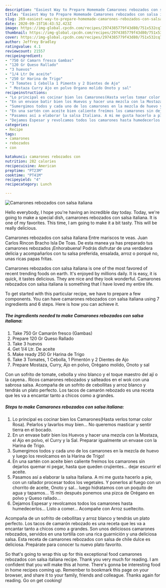 ```yaml
---
description: "Easiest Way to Prepare Homemade Camarones rebozados con salsa italiana"
title: "Easiest Way to Prepare Homemade Camarones rebozados con salsa italiana"
slug: 269-easiest-way-to-prepare-homemade-camarones-rebozados-con-salsa-italiana
date: 2020-09-15T16:43:52.423Z
image: https://img-global.cpcdn.com/recipes/2974385779f43d80/751x532cq70/camarones-rebozados-con-salsa-italiana-foto-principal.jpg
thumbnail: https://img-global.cpcdn.com/recipes/2974385779f43d80/751x532cq70/camarones-rebozados-con-salsa-italiana-foto-principal.jpg
cover: https://img-global.cpcdn.com/recipes/2974385779f43d80/751x532cq70/camarones-rebozados-con-salsa-italiana-foto-principal.jpg
author: Jeffrey Bradley
ratingvalue: 4.1
reviewcount: 21557
recipeingredient:
- "750 Gr Camarn fresco Gambas"
- "120 Gr Queso Rallado"
- "3 huevos"
- "1/4 Ltr De aceite"
- "250 Gr Harina de Trigo"
- "3 Tomates 1 Cebolla 1 Pimentn y 2 Dientes de Ajo"
- " Mostaza Curry Ajo en polvo Organo molido Onoto y sal"
recipeinstructions:
- "Lo principal es cocinar bien los Camarones(Hasta verlos tomar color Rosa). Pelarlos y lavarlos muy bien... No queremos masticar y sentir tierra en el bocado."
- "En un envase batir bien los Huevos y hacer una mezcla con la Mostaza, el Ajo en polvo, el Curry y la Sal. Preparar igualmente un envase con la Harina de Trigo."
- "Sumergimos todos y cada uno de los camarones en la mezcla de huevo y luego los revolcamos en la Harina de Trigo!"
- "En una sartén con aceite bien caliente freímos los camarones sin dejarlos quemar ni pegar, hasta que queden crujientes... dejar escurrir el aceite."
- "Pasamos así a elaborar la salsa Italiana. A mi me gusta hacerlo a pie, con un rallador procesar todos los vegetales. Y ponerlos al fuego con un chorrito de aceite, Onoto y sal... luego hidratamos con un poquito de agua y tapamos... 15 min después ponemos una pizca de Orégano en polvo y Queso rallado..."
- "Dejamos Espesar y revolcamos todos los camarones hasta humedecerlos... Listo a comer... Acompañe con Arroz sueltecito."
categories:
- Recipe
tags:
- camarones
- rebozados
- con

katakunci: camarones rebozados con 
nutrition: 282 calories
recipecuisine: American
preptime: "PT23M"
cooktime: "PT41M"
recipeyield: "4"
recipecategory: Lunch

---
```



![Camarones rebozados con salsa italiana](https://img-global.cpcdn.com/recipes/2974385779f43d80/751x532cq70/camarones-rebozados-con-salsa-italiana-foto-principal.jpg)

Hello everybody, I hope you're having an incredible day today. Today, we're going to make a special dish, camarones rebozados con salsa italiana. It is one of my favorites. This time, I am going to make it a bit tasty. This will be really delicious.

Camarones rebozados con salsa italiana Entre mariscos te veas. Juan Carlos Rincon Bracho Isla De Toas. De esta manea ya has preparado tus camarones rebozados ¡Enhorabuena! Podrás disfrutar de una verdadera delicia y acompañarlos con tu salsa preferida, ensalada, arroz o porqué no, unas ricas papas fritas.

Camarones rebozados con salsa italiana is one of the most favored of recent trending foods on earth. It's enjoyed by millions daily. It is easy, it is quick, it tastes delicious. They are nice and they look wonderful. Camarones rebozados con salsa italiana is something that I have loved my entire life.


To get started with this particular recipe, we have to prepare a few components. You can have camarones rebozados con salsa italiana using 7 ingredients and 6 steps. Here is how you can achieve it.

<!--inarticleads1-->

##### The ingredients needed to make Camarones rebozados con salsa italiana:

1. Take 750 Gr Camarón fresco (Gambas)
1. Prepare 120 Gr Queso Rallado
1. Take 3 huevos
1. Get 1/4 Ltr. De aceite
1. Make ready 250 Gr Harina de Trigo
1. Take 3 Tomates, 1 Cebolla, 1 Pimentón y 2 Dientes de Ajo
1. Prepare  Mostaza, Curry, Ajo en polvo, Orégano molido, Onoto y sal


Con un sofrito de tomate, cebolla y vino blanco y el toque maestro del ají o la cayena.. Ricos camarones rebozados y salteados en el wok con una sabrosa salsa. Acompaña de un sofrito de cebollitas y arroz blanco y tendrás un plato perfecto. Los tacos de camarón rebozado es una receta que les va a encantar tanto a chicos como a grandes. 

<!--inarticleads2-->

##### Steps to make Camarones rebozados con salsa italiana:

1. Lo principal es cocinar bien los Camarones(Hasta verlos tomar color Rosa). Pelarlos y lavarlos muy bien... No queremos masticar y sentir tierra en el bocado.
1. En un envase batir bien los Huevos y hacer una mezcla con la Mostaza, el Ajo en polvo, el Curry y la Sal. Preparar igualmente un envase con la Harina de Trigo.
1. Sumergimos todos y cada uno de los camarones en la mezcla de huevo y luego los revolcamos en la Harina de Trigo!
1. En una sartén con aceite bien caliente freímos los camarones sin dejarlos quemar ni pegar, hasta que queden crujientes... dejar escurrir el aceite.
1. Pasamos así a elaborar la salsa Italiana. A mi me gusta hacerlo a pie, con un rallador procesar todos los vegetales. Y ponerlos al fuego con un chorrito de aceite, Onoto y sal... luego hidratamos con un poquito de agua y tapamos... 15 min después ponemos una pizca de Orégano en polvo y Queso rallado...
1. Dejamos Espesar y revolcamos todos los camarones hasta humedecerlos... Listo a comer... Acompañe con Arroz sueltecito.


Acompaña de un sofrito de cebollitas y arroz blanco y tendrás un plato perfecto. Los tacos de camarón rebozado es una receta que les va a encantar tanto a chicos como a grandes. Son unos deliciosos camarones rebozados, servidos en una tortilla con una rica guarnición y una deliciosa salsa. Esta receta de camarones rebozados con salsa de chile dulce es deliciosa. Prepárate para conocer tu nuevo plato favorito. 

So that's going to wrap this up for this exceptional food camarones rebozados con salsa italiana recipe. Thank you very much for reading. I am confident that you will make this at home. There's gonna be interesting food in home recipes coming up. Remember to bookmark this page on your browser, and share it to your family, friends and colleague. Thanks again for reading. Go on get cooking!
